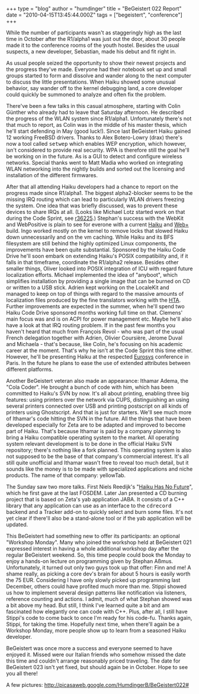 +++
type = "blog"
author = "humdinger"
title = "BeGeistert 022 Report"
date = "2010-04-15T13:45:44.000Z"
tags = ["begeistert", "conference"]
+++

<!--more-->
While the number of participants wasn't as staggeringly high as the last time in October after the R1/alpha1 was just out the door, about 30 people made it to the conference rooms of the youth hostel. Besides the usual suspects, a new developer, Sebastian, made his debut and fit right in.

As usual people seized the opportunity to show their newest projects and the progress they've made. Everyone had their notebook set up and small groups started to form and dissolve and wander along to the next computer to discuss the little presentations. When  Haiku showed some unusual behavior, say wander off to the kernel debugging land, a core developer could quickly be summoned to analyze and often fix the problem.

There've been a few talks in this casual atmosphere, starting with Colin Günther who already had to leave that Saturday afternoon. He described the progress of the WLAN system since R1/alpha1. Unfortunately there's not that much to report, as Colin was in the middle of his master thesis, which he'll start defending in May (good luck!). Since last BeGeistert Haiku gained 12 working FreeBSD drivers. Thanks to Alex Botero-Lowry (drax) there's now a tool called <tt>setwep</tt> which enables WEP encryption, which however, isn't considered to provide real security. WPA is therefore still the goal he'll be working on in the future. As is a GUI to detect and configure wireless networks. Special thanks went to Matt Madia who worked on integrating WLAN networking into the nightly builds and sorted out the licensing and installation of the different firmwares.

After that all attending Haiku developers had a chance to report on the progress made since R1/alpha1.
The biggest alpha2-blocker seems to be the missing IRQ routing which can lead to particularly WLAN drivers freezing the system. One idea that was briefly discussed, was to prevent these devices to share IRQs at all. (Looks like Michael Lotz started work on that during the Code Sprint, see <a href="https://dev.haiku-os.org/changeset/36225">r36225</a>.)
Stephan's success with the WebKit and WebPositive is plain to see for everone with a current <a href="http://haiku-files.org/">Haiku</a> and <a href="http://mmlr.dyndns.org/chrome/site/nightlies/index.html">Web+</a> build.
Ingo worked mostly on the kernel to remove locks that slowed Haiku down unnecessarily and on the vm caching. While Haiku and its BFS filesystem are still behind the highly optimized Linux components, the improvements have been quite substantial. Sponsored by the Haiku Code Drive he'll soon embark on extending Haiku's POSIX compatibility and, if it falls in that timeframe, coordinate the R1/alpha2 release.
Besides other smaller things, Oliver looked into POSIX integration of ICU with regard future localization efforts.
Michael implemented the idea of "anyboot", which simplifies installation by providing a single image that can be burned on CD or written to a USB stick.
Adrien kept working on the LocaleKit and managed to keep on top of things with regard to the massive amounts of localization files produced by the fine translators working with the <a href="http://hta.haikuzone.net/">HTA</a>. Further improvements are expected in the summer, when he'll spend two Haiku Code Drive sponsored months working full time on that.
Clemens' main focus was and is on ACPI for power management etc. Maybe he'll also have a look at that IRQ routing problem.
If in the past few months you haven't heard that much from François Revol - who was part of the usual French delegation together with Adrien, Olivier Coursière, Jerome Duval and Michaela - that's because, like Colin, he's focusing on his academic career at the moment. That's why he isn't at the Code Sprint this time either. However, he'll be presenting Haiku at the respected <a href="http://www.eurosys.org/">Eurosys</a> conference in Paris. In the future he plans to ease the use of extended attributes between different platforms.

Another BeGeistert veteran also made an appearance: Ithamar Adema, the "Cola Coder". He brought a bunch of code with him, which has been committed to Haiku's SVN by now. It's all about printing, enabling three big features: using printers over the network via CUPS, distinguishing an using several printers connected over USB and printing postscript on all kinds of printers using Ghostscript.
And that is just for starters. We'll see much more of Ithamar's code hitting the SVN in the future. All the things that have been developed especially for Zeta are to be adapted and improved to become part of Haiku.
That's because Ithamar is paid by a company planning to bring a Haiku compatible operating system to the market. All operating system relevant development is to be done in the official Haiku SVN repository; there's nothing like a fork planned. This operating system is also not supposed to be the base of that company's commercial interest. It's all still quite unofficial and Ithamar wasn't free to reveal too much detail, but it sounds like the money is to be made with specialized applications and niche products. The name of that company: yellowTab.

The Sunday saw two more talks. First Niels Reedijk's "<a href="/blog/nielx/2010-04-11_haiku_has_no_future">Haiku Has No Future</a>", which he first gave at the last FOSDEM.
Later Jan presented a CD burning project that is based on Zeta's yab application JABA. It consists of a C++ library that any application can use as an interface to the <tt>cdrecord</tt> backend and a Tracker add-on to quickly select and burn some files. It's not yet clear if there'll also be a stand-alone tool or if the yab application will be updated.

This BeGeistert had something new to offer its participants: an optional "Workshop Monday". Many who joined the workshop held at BeGeistert 021 expressed interest in having a whole additional workshop day after the regular BeGeistert weekend. So, this time people could book the Monday to enjoy a hands-on lecture on programming given by Stephan Aßmus. Unfortunately, it turned out only two guys took up that offer: Finn and me!
A shame really, as picking a core dev's brain for about 5 hours is easily worth the 75 EUR. Considering I have only slowly picked up programming last December, others could have profited much more than me. Stippi showed us how to implement several design patterns like notification via listeners, reference counting and actions. I admit, much of what Stephan showed was a bit above my head. But still, I think I've learned quite a bit and am fascinated how elegantly one can code with C++. Plus, after all, I still have Stippi's code to come back to once I'm ready for his code-fu.
Thanks again, Stippi, for taking the time. Hopefully next time, when there'll again be a Workshop Monday, more people show up to learn from a seasoned Haiku developer.

BeGeistert was once more a success and everyone seemed to have enjoyed it. Missed were our Italian friends who somehow missed the date this time and couldn't arrange reasonably priced traveling. The date for BeGeistert 023 isn't yet fixed, but should again be in October. Hope to see you all there!

A few pictures:
http://picasaweb.google.com/HumdingerB/BeGeistert022#